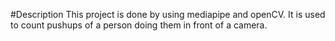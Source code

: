 #Description
This project is done by using mediapipe and openCV. It is used to count pushups of a person doing them in front of a camera.
